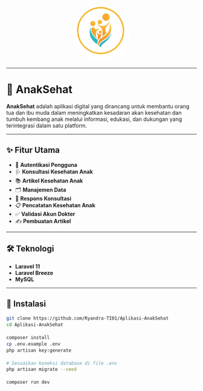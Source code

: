 <p align="center">
  <a href="#" target="_blank" >
    <img src="https://github.com/Ryandra-TI01/Aplikasi-AnakSehat/blob/main/public/admin/assets/img/logo-rpl.jpeg?raw=true" alt="Logo AnakSehat" style="border-radius: 50%; width: 150px;">
  </a>
</p>


---

# 👶 AnakSehat

**AnakSehat** adalah aplikasi digital yang dirancang untuk membantu orang tua dan ibu muda dalam meningkatkan kesadaran akan kesehatan dan tumbuh kembang anak melalui informasi, edukasi, dan dukungan yang terintegrasi dalam satu platform.

---

## ✨ Fitur Utama

- 🔐 **Autentikasi Pengguna**
- 🩺 **Konsultasi Kesehatan Anak**
- 📚 **Artikel Kesehatan Anak**
- 🗂️ **Manajemen Data**
- 💬 **Respons Konsultasi**
- 📋 **Pencatatan Kesehatan Anak**
- ✅ **Validasi Akun Dokter**
- ✍️ **Pembuatan Artikel**

---

## 🛠️ Teknologi

- **Laravel 11**
- **Laravel Breeze**
- **MySQL**

---

## 🚀 Instalasi

```bash
git clone https://github.com/Ryandra-TI01/Aplikasi-AnakSehat
cd Aplikasi-AnakSehat

composer install
cp .env.example .env
php artisan key:generate

# Sesuaikan koneksi database di file .env
php artisan migrate --seed

composer run dev
